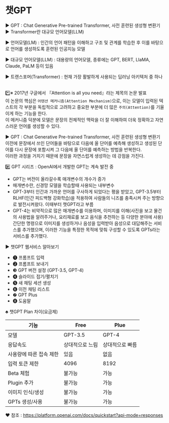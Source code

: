 # 챗GPT
> 


▶️ GPT : Chat Generative Pre-trained Transformer, 사전 훈련된 생성형 변환기
▶️ Transformer란 대규모 언어모델(LLM)

▶️ 언어모델(LM) : 인간의 언어 패턴을 이해하고 구조 및 관계를 학습한 후 이를 바탕으로 언어를 생성하도록 훈련된 인공지능 모델 <br/>

▶️ 대규모 언어모델(LLM) : 대용량의 언어모델, 종류에는 GPT, BERT, LlaMA, Claude, PaLM 등이 있음 <br/>

▶️ 트랜스포머(Transformer) : 현재 가장 활발하게 사용되는 딥러닝 아키텍처 중 하나 <br/>
<br/>

*️⃣※ 2017년 구글에서 『Attention is all you need』라는 제목의 논문 발표 <br/>
이 논문의 핵심은 `어텐션 메커니즘(Attention Mechanism)`으로, 이는 모델이 입력된 텍스트의 각 부분을 독립적으로 고려하고 중요한 부분에 더 많은 `주의(Attention)`를 기울이게 하는 기능을 한다. <br/>
이 메커니즘 덕분에 모델은 문장의 전체적인 맥락을 더 잘 이해하여 더욱 정확하고 자연스러운 언어를 생성할 수 있다. <br/>


▶️ GPT : Chat Generative Pre-trained Transformer, 사전 훈련된 생성형 변환기 <br/>
이전에 문장에서 쓰인 단어들을 바탕으로 다음에 올 단어를 예측해 생성하고 생성된 단어를 다시 문장에 포함시켜 그 다음에 올 단어를 예측하는 방법을 반복한다. <br/>
이러한 과정을 거치기 때문에 문장을 자연스럽게 생성하는 데 강점을 가진다.  <br/>

#️⃣ GPT 시리즈 : OpenAI에서 개발한 GPT는 계속 발전 중 <br/>
- GPT는 버전이 올라갈수록 매개변수의 개수가 증가
- 매개변수란, 신경망 모델을 학습할때 사용되는 내부변수
- GPT-3부터 인간과 가까운 언어를 구사하게 되었다는 평을 받았고, GPT-3.5부터 RLHF(인간 피드백형 강화학습)을 적용하여 사람들의 니즈를 충족시켜 주는 방향으로 발전시켜왔다. 이때부터 챗GPT라고 부름
- GPT-4는 비약적으로 많은 매개변수를 이용하며, 이미지를 이해(사진을 보고 물건의 사용법을 알려주거나, 요리재료를 보고 음식을 추천하는 등 다양한 분야에 사용) <br/>
간단한 명령으로 이미지를 생성하거나 음성을 입력받아 음성으로 대답해주는 서비스를 추가했으며, 이러한 기능을 특정한 목적에 맞춰 구성할 수 있도록 GPTs라는 서비스를 추가했다.


▶️ 챗GPT 웹서비스 알아보기
- ❶ 프롬프트 입력
- ❷ 프롬프트 보내기
- ❸ GPT 버전 설정 (GPT-3.5, GPT-4)
- ❹ 슬라이드 접기/펼치기
- ❺ 새 채팅 세션 생성
- ❻ 이전 채팅 리스트
- ❼ GPT Plus
- ❽ 도움말

<!-- ♠️ ♣️ ♥️ ♦️ -->
♣️ 챗GPT Plan 차이(요금제) <br/>

| 기능 | Free | Plue |
|------|------|------|
| 모델    | GPT-3.5       | GPT-4 |
| 응답속도 | 상대적으로 느림 | 상대적으로 빠름 |
| 사용량에 따른 접속 제한 | 있음 | 없음 |
| 입력 토큰 제한 | 4096 | 8192 |
| Beta 체험   | 불가능 | 가능  |
| Plugin 추가 | 불가능 | 가능  |
| 이미지 인식/생성 | 불가능 | 가능  |
| GPTs 생성/사용  | 불가능 | 가능  |


♥️ 참조 : https://platform.openai.com/docs/quickstart?api-mode=responses

